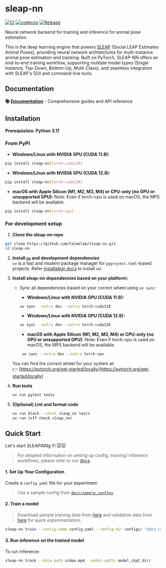 # sleap-nn

[![CI](https://github.com/talmolab/sleap-nn/actions/workflows/ci.yml/badge.svg)](https://github.com/talmolab/sleap-nn/actions/workflows/ci.yml)
[![codecov](https://codecov.io/gh/talmolab/sleap-nn/branch/main/graph/badge.svg?token=Sj8kIFl3pi)](https://codecov.io/gh/talmolab/sleap-nn)
[![Release](https://img.shields.io/github/v/release/talmolab/sleap-nn?label=Latest)](https://github.com/talmolab/sleap-nn/releases/)

Neural network backend for training and inference for animal pose estimation.

This is the deep learning engine that powers [SLEAP](https://sleap.ai) (Social LEAP Estimates Animal Poses), providing neural network architectures for multi-instance animal pose estimation and tracking. Built on PyTorch, SLEAP-NN offers an end-to-end training workflow, supporting multiple model types (Single Instance, Top-Down, Bottom-Up, Multi-Class), and seamless integration with SLEAP's GUI and command-line tools.

## Documentation

**📚 [Documentation](https://nn.sleap.ai)** - Comprehensive guides and API reference

## Installation

**Prerequisites: Python 3.11**

### From PyPI

- **Windows/Linux with NVIDIA GPU (CUDA 11.8):**

```bash
pip install sleap-nn[torch-cuda118]
```

- **Windows/Linux with NVIDIA GPU (CUDA 12.8):**

```bash
pip install sleap-nn[torch-cuda128]
```

- **macOS with Apple Silicon (M1, M2, M3, M4) or CPU-only (no GPU or unsupported GPU):** 
Note: Even if torch-cpu is used on macOS, the MPS backend will be available.
```bash
pip install sleap-nn[torch-cpu]
```


### For development setup

1. **Clone the sleap-nn repo**

```bash
git clone https://github.com/talmolab/sleap-nn.git
cd sleap-nn
```

2. **Install [`uv`](https://github.com/astral-sh/uv) and development dependencies**  
   `uv` is a fast and modern package manager for `pyproject.toml`-based projects. Refer [installation docs](https://docs.astral.sh/uv/getting-started/installation/) to install uv.

3. **Install sleap-nn dependencies based on your platform**\

   - Sync all dependencies based on your correct wheel using `uv sync`:
     - **Windows/Linux with NVIDIA GPU (CUDA 11.8):**

      ```bash
      uv sync --extra dev --extra torch-cuda118
      ```

      - **Windows/Linux with NVIDIA GPU (CUDA 12.8):**

      ```bash
      uv sync --extra dev --extra torch-cuda128
      ```
     
     - **macOS with Apple Silicon (M1, M2, M3, M4) or CPU-only (no GPU or unsupported GPU):** 
     Note: Even if torch-cpu is used on macOS, the MPS backend will be available.
     ```bash
      uv sync --extra dev --extra torch-cpu
      ```

   You can find the correct wheel for your system at:\
   👉 [https://pytorch.org/get-started/locally](https://pytorch.org/get-started/locally)

4. **Run tests**  
   ```bash
   uv run pytest tests
   ```

5. **(Optional) Lint and format code**
   ```bash
   uv run black --check sleap_nn tests
   uv run ruff check sleap_nn/
   ```

## Quick Start

Let's start SLEAPiNNg !!! 🐭🐭

> For detailed information on setting up config, training/ inference workflows, please refer to our [docs](https://nn.sleap.ai).

#### 1. Set Up Your Configuration

Create a `config.yaml` file for your experiment.

> Use a sample config from [`docs/sample_configs`](https://github.com/talmolab/sleap-nn/tree/main/docs/sample_configs).

#### 2. Train a model

> Download sample training data from [here](https://storage.googleapis.com/sleap-data/datasets/BermanFlies/random_split1/train.pkg.slp) and validation data from [here](https://storage.googleapis.com/sleap-data/datasets/BermanFlies/random_split1/val.pkg.slp) for quick experimentation.

```bash
sleap-nn train --config-name config.yaml --config-dir configs/ "data_config.train_labels_path=[labels.pkg.slp]"
```

#### 3. Run inference on the trained model

To run inference:
```bash
sleap-nn track --data-path video.mp4 --model-paths model_ckpt_dir/
```
